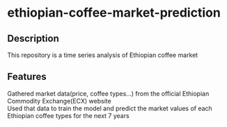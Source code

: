 # ethiopian-coffee-market-prediction

## Description 
This repository is a time series analysis of Ethiopian coffee market

## Features
 Gathered market data(price, coffee types...) from the official Ethiopian Commodity Exchange(ECX) website <br/>
 Used that data to train the model and predict the market values of each Ethiopian coffee types for the next 7 years
